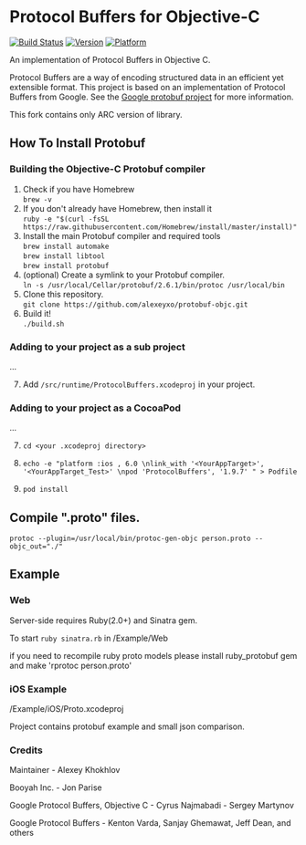 Protocol Buffers for Objective-C
================================

[![Build Status](https://travis-ci.org/alexeyxo/protobuf-objc.svg?branch=master)](https://travis-ci.org/alexeyxo/protobuf-objc) [![Version](http://img.shields.io/cocoapods/v/ProtocolBuffers.svg)](http://cocoapods.org/?q=ProtocolBuffers) [![Platform](http://img.shields.io/cocoapods/p/ProtocolBuffers.svg)](http://cocoapods.org/?q=ProtocolBuffers)

An implementation of Protocol Buffers in Objective C.

Protocol Buffers are a way of encoding structured data in an efficient yet extensible format. This project is based on an implementation of Protocol Buffers from Google. See the [Google protobuf project](https://developers.google.com/protocol-buffers/docs/overview) for more information.

This fork contains only ARC version of library.

How To Install Protobuf
-----------------------

### Building the Objective-C Protobuf compiler

1. Check if you have Homebrew    
`brew -v`    
2. If you don't already have Homebrew, then install it    
`ruby -e "$(curl -fsSL https://raw.githubusercontent.com/Homebrew/install/master/install)"`    
3. Install the main Protobuf compiler and required tools    
`brew install automake`    
`brew install libtool`    
`brew install protobuf`    
4. (optional) Create a symlink to your Protobuf compiler.    
`ln -s /usr/local/Cellar/protobuf/2.6.1/bin/protoc /usr/local/bin`    
5. Clone this repository.    
`git clone https://github.com/alexeyxo/protobuf-objc.git`    
6. Build it!    
`./build.sh`    

### Adding to your project as a sub project

...

7. Add `/src/runtime/ProtocolBuffers.xcodeproj` in your project.

### Adding to your project as a CocoaPod

...

7. `cd <your .xcodeproj directory>`

8. `echo -e "platform :ios , 6.0 \nlink_with '<YourAppTarget>', '<YourAppTarget_Test>' \npod 'ProtocolBuffers', '1.9.7' " > Podfile`

9. `pod install`

Compile ".proto" files.
-----------------------

`protoc --plugin=/usr/local/bin/protoc-gen-objc person.proto --objc_out="./"`

Example
-------

### Web

Server-side requires Ruby(2.0+) and Sinatra gem.

To start `ruby sinatra.rb` in /Example/Web

if you need to recompile ruby proto models please install ruby_protobuf gem and make 'rprotoc person.proto'

### iOS Example

/Example/iOS/Proto.xcodeproj

Project contains protobuf example and small json comparison.

### Credits

Maintainer - Alexey Khokhlov

Booyah Inc. - Jon Parise

Google Protocol Buffers, Objective C - Cyrus Najmabadi - Sergey Martynov

Google Protocol Buffers - Kenton Varda, Sanjay Ghemawat, Jeff Dean, and others
